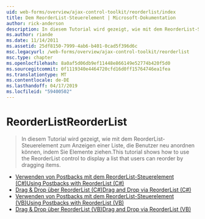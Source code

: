 ```yaml
---
uid: web-forms/overview/ajax-control-toolkit/reorderlist/index
title: Dem ReorderList-Steuerelement | Microsoft-Dokumentation
author: rick-anderson
description: In diesem Tutorial wird gezeigt, wie mit dem ReorderList-Steuerelement zum Anzeigen einer Liste, die Benutzer neu anordnen können, indem Sie Elemente ziehen.
ms.author: riande
ms.date: 11/14/2011
ms.assetid: 25df8150-7999-4ab6-b401-0cad5f396d6c
msc.legacyurl: /web-forms/overview/ajax-control-toolkit/reorderlist
msc.type: chapter
ms.openlocfilehash: 8a0af5d06db9ef11448e866149e52774b420f5d0
ms.sourcegitcommit: 0f1119340e4464720cfd16d0ff15764746ea1fea
ms.translationtype: MT
ms.contentlocale: de-DE
ms.lasthandoff: 04/17/2019
ms.locfileid: "59400502"
---
```

# <a name="reorderlist"></a><span data-ttu-id="e3c89-103">ReorderList</span><span class="sxs-lookup"><span data-stu-id="e3c89-103">ReorderList</span></span>

> <span data-ttu-id="e3c89-104">In diesem Tutorial wird gezeigt, wie mit dem ReorderList-Steuerelement zum Anzeigen einer Liste, die Benutzer neu anordnen können, indem Sie Elemente ziehen.</span><span class="sxs-lookup"><span data-stu-id="e3c89-104">This tutorial shows how to use the ReorderList control to display a list that users can reorder by dragging items.</span></span>


- [<span data-ttu-id="e3c89-105">Verwenden von Postbacks mit dem ReorderList-Steuerelement (C#)</span><span class="sxs-lookup"><span data-stu-id="e3c89-105">Using Postbacks with ReorderList (C#)</span></span>](using-postbacks-with-reorderlist-cs.md)
- [<span data-ttu-id="e3c89-106">Drag & Drop über ReorderList (C#)</span><span class="sxs-lookup"><span data-stu-id="e3c89-106">Drag and Drop via ReorderList (C#)</span></span>](drag-and-drop-via-reorderlist-cs.md)
- [<span data-ttu-id="e3c89-107">Verwenden von Postbacks mit dem ReorderList-Steuerelement (VB)</span><span class="sxs-lookup"><span data-stu-id="e3c89-107">Using Postbacks with ReorderList (VB)</span></span>](using-postbacks-with-reorderlist-vb.md)
- [<span data-ttu-id="e3c89-108">Drag & Drop über ReorderList (VB)</span><span class="sxs-lookup"><span data-stu-id="e3c89-108">Drag and Drop via ReorderList (VB)</span></span>](drag-and-drop-via-reorderlist-vb.md)

